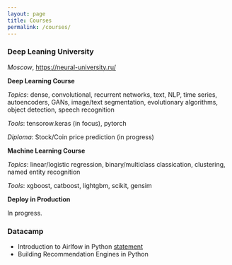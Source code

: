 ```yaml
---
layout: page
title: Courses
permalink: /courses/
---
```


### Deep Leaning University
*Moscow*, https://neural-university.ru/

**Deep Learning Course**

*Topics*: dense, convolutional, recurrent networks, text, NLP, time series, autoencoders, GANs, image/text segmentation, evolutionary algorithms,
object detection, speech recognition

*Tools*: tensorow.keras (in focus), pytorch

*Diploma*: Stock/Coin price prediction (in progress)

**Machine Learning Course**

*Topics*: linear/logistic regression, binary/multiclass classication, clustering, named entity recognition

*Tools*: xgboost, catboost, lightgbm, scikit, gensim

**Deploy in Production**

In progress.

### Datacamp

* Introduction to Airlfow in Python [statement](https://www.datacamp.com/statement-of-accomplishment/course/483a3b07b90a5af5bcc2b94bfc3f44acb5f86d3f?raw=1)
* Building Recommendation Engines in Python

